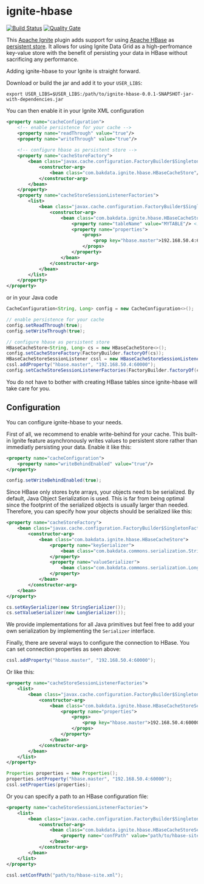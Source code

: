 # ignite-hbase

[![Build Status](https://travis-ci.org/bakdata/ignite-hbase.svg?branch=master)](https://travis-ci.org/bakdata/ignite-hbase)
[![Quality Gate](https://sonarcloud.io/api/badges/gate?key=com.bakdata:ignite-hbase:master)](https://sonarcloud.io/dashboard/index/com.bakdata:ignite-hbase:master)

This [Apache Ignite](https://ignite.apache.org/) plugin adds support for using [Apache HBase](https://hbase.apache.org/) as [persistent store](https://apacheignite.readme.io/docs/persistent-store).
It allows for using Ignite Data Grid as a high-perfromance key-value store with the benefit of persisting your data in HBase without sacrificing any performance. 

Adding ignite-hbase to your Ignite is straight forward.

Download or build the jar and add it to your `USER_LIBS`:

~~~shell
export USER_LIBS=$USER_LIBS:/path/to/ignite-hbase-0.0.1-SNAPSHOT-jar-with-dependencies.jar
~~~

You can then enable it in your Ignite XML configuration

~~~xml
<property name="cacheConfiguration">
    <!-- enable persistence for your cache -->
    <property name="readThrough" value="true"/>
    <property name="writeThrough" value="true"/>
    
    <!-- configure hbase as persistent store -->
    <property name="cacheStoreFactory">
        <bean class="javax.cache.configuration.FactoryBuilder$SingletonFactory">
            <constructor-arg>
                <bean class="com.bakdata.ignite.hbase.HBaseCacheStore"/>
            </constructor-arg>
        </bean>
    </property>
    <property name="cacheStoreSessionListenerFactories">
        <list>
            <bean class="javax.cache.configuration.FactoryBuilder$SingletonFactory">
                <constructor-arg>
                    <bean class="com.bakdata.ignite.hbase.HBaseCacheStoreSessionListener">
                        <property name="tableName" value="MYTABLE"/> <!--required-->
                        <property name="properties">
                            <props>
                                <prop key="hbase.master">192.168.50.4:60000</prop>
                            </props>
                        </property>
                    </bean>
                </constructor-arg>
            </bean>
        </list>
    </property>
</property>
~~~

or in your Java code

~~~java
CacheConfiguration<String, Long> config = new CacheConfiguration<>();

// enable persistence for your cache
config.setReadThrough(true);
config.setWriteThrough(true);

// configure hbase as persistent store
HBaseCacheStore<String, Long> cs = new HBaseCacheStore<>();
config.setCacheStoreFactory(FactoryBuilder.factoryOf(cs));
HBaseCacheStoreSessionListener cssl = new HBaseCacheStoreSessionListener("MYTABLE");
cssl.addProperty("hbase.master", "192.168.50.4:60000");
config.setCacheStoreSessionListenerFactories(FactoryBuilder.factoryOf(cssl));
~~~

You do not have to bother with creating HBase tables since ignite-hbase will take care for you.

## Configuration

You can configure ignite-hbase to your needs.

First of all, we recommend to enable write-behind for your cache.
This built-in Ignite feature asynchronously writes values to persistent store rather than immediatly persisting your data.
Enable it like this:

~~~xml
<property name="cacheConfiguration">
    <property name="writeBehindEnabled" value="true"/>
</property>
~~~

~~~java
config.setWriteBehindEnabled(true);
~~~

Since HBase only stores byte arrays, your objects need to be serialized.
By default, Java Object Serialization is used.
This is far from being optimal since the footprint of the serialized objects is usually larger than needed.
Therefore, you can specify how your objects should be serialized like this:

~~~xml
<property name="cacheStoreFactory">
    <bean class="javax.cache.configuration.FactoryBuilder$SingletonFactory">
        <constructor-arg>
            <bean class="com.bakdata.ignite.hbase.HBaseCacheStore">
                <property name="keySerializer">
                    <bean class="com.bakdata.commons.serialization.StringSerializer"/>
                </property>
                <property name="valueSerializer">
                    <bean class="com.bakdata.commons.serialization.LongSerializer"/>
                </property>
            </bean>
        </constructor-arg>
    </bean>
</property>
~~~

~~~java
cs.setKeySerializer(new StringSerializer());
cs.setValueSerializer(new LongSerializer());
~~~

We provide implementations for all Java primitives but feel free to add your own serialization by implementing the `Serializer` interface.

Finally, there are several ways to configure the connection to HBase.
You can set connection properties as seen above:

~~~java
cssl.addProperty("hbase.master", "192.168.50.4:60000");
~~~

Or like this:

~~~xml
<property name="cacheStoreSessionListenerFactories">
    <list>
        <bean class="javax.cache.configuration.FactoryBuilder$SingletonFactory">
            <constructor-arg>
                <bean class="com.bakdata.ignite.hbase.HBaseCacheStoreSessionListener">
                    <property name="properties">
                        <props>
                            <prop key="hbase.master">192.168.50.4:60000</prop>
                        </props>
                    </property>
                </bean>
            </constructor-arg>
        </bean>
    </list>
</property>
~~~

~~~java
Properties properties = new Properties();
properties.setProperty("hbase.master", "192.168.50.4:60000");
cssl.setProperties(properties);
~~~

Or you can specify a path to an HBase configuration file:

~~~xml
<property name="cacheStoreSessionListenerFactories">
    <list>
        <bean class="javax.cache.configuration.FactoryBuilder$SingletonFactory">
            <constructor-arg>
                <bean class="com.bakdata.ignite.hbase.HBaseCacheStoreSessionListener">
                    <property name="confPath" value="path/to/hbase-site.xml"/>
                </bean>
            </constructor-arg>
        </bean>
    </list>
</property>
~~~

~~~java
cssl.setConfPath("path/to/hbase-site.xml");
~~~
